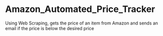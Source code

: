 # Amazon_Automated_Price_Tracker
Using Web Scraping, gets the price of an item from Amazon and sends an email if the price is below the desired price
